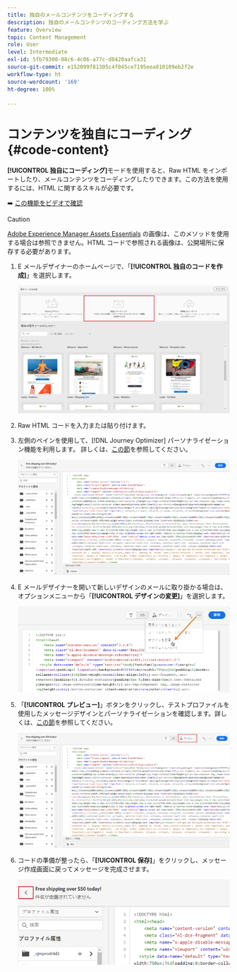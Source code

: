 ```yaml
---
title: 独自のメールコンテンツをコーディングする
description: 独自のメールコンテンツのコーディング方法を学ぶ
feature: Overview
topic: Content Management
role: User
level: Intermediate
exl-id: 5fb79300-08c6-4c06-a77c-d0420aafca31
source-git-commit: e152099f81305c4f045ce7195eea810109eb2f2e
workflow-type: ht
source-wordcount: '169'
ht-degree: 100%

---
```


# コンテンツを独自にコーディング {#code-content}

**[!UICONTROL 独自にコーディング]**&#x200B;モードを使用すると、Raw HTML をインポートしたり、メールコンテンツをコーディングしたりできます。この方法を使用するには、HTML に関するスキルが必要です。

➡️ [この機能をビデオで確認](#video)

>[!CAUTION]
>
> [Adobe Experience Manager Assets Essentials](assets-essentials.md) の画像は、このメソッドを使用する場合は参照できません。HTML コードで参照される画像は、公開場所に保存する必要があります。

1. E メールデザイナーのホームページで、「**[!UICONTROL 独自のコードを作成]**」を選択します。

   ![](assets/code-your-own.png)

1. Raw HTML コードを入力または貼り付けます。

1. 左側のペインを使用して、[!DNL Journey Optimizer] パーソナライゼーション機能を利用します。
詳しくは、[この節](../personalization/personalize.md)を参照してください。

   ![](assets/code-editor.png)

1. E メールデザイナーを開いて新しいデザインのメールに取り掛かる場合は、オプションメニューから「**[!UICONTROL デザインの変更]**」を選択します。

   ![](assets/code-editor-change-design.png)

1. 「**[!UICONTROL プレビュー]**」ボタンをクリックし、テストプロファイルを使用したメッセージデザインとパーソナライゼーションを確認します。詳しくは、[この節](preview.md)を参照してください。

   ![](assets/code-editor-preview.png)

1. コードの準備が整ったら、「**[!UICONTROL 保存]**」をクリックし、メッセージ作成画面に戻ってメッセージを完成させます。

   ![](assets/code-editor-save.png)
